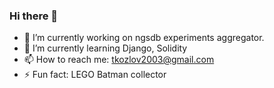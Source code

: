 ### Hi there 👋

- 🔭 I’m currently working on ngsdb experiments aggregator.
- 🌱 I’m currently learning Django, Solidity 
- 📫 How to reach me: tkozlov2003@gmail.com
- ⚡ Fun fact: LEGO Batman collector


